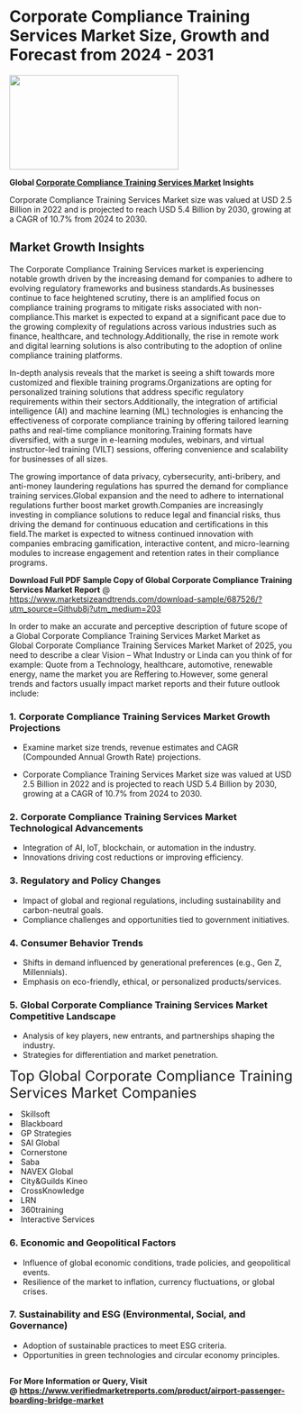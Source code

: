 <H1>Corporate Compliance Training Services Market Size, Growth and Forecast from 2024 - 2031</H1><img class="aligncenter size-medium wp-image-584254" src="https://thirdeyenews.in/wp-content/uploads/2024/09/Global-Market-Research-300x168.jpeg" alt="" width="300" height="168" /><p><strong>Global&nbsp;<a href="https://www.marketsizeandtrends.com/download-sample/687526/?utm_source=Github8j?utm_medium=203">Corporate Compliance Training Services Market</a> Insights</strong></p><p>Corporate Compliance Training Services Market size was valued at USD 2.5 Billion in 2022 and is projected to reach USD 5.4 Billion by 2030, growing at a CAGR of 10.7% from 2024 to 2030.</p><p><h2>Market Growth Insights</h2> <p>The Corporate Compliance Training Services market is experiencing notable growth driven by the increasing demand for companies to adhere to evolving regulatory frameworks and business standards.As businesses continue to face heightened scrutiny, there is an amplified focus on compliance training programs to mitigate risks associated with non-compliance.This market is expected to expand at a significant pace due to the growing complexity of regulations across various industries such as finance, healthcare, and technology.Additionally, the rise in remote work and digital learning solutions is also contributing to the adoption of online compliance training platforms.</p> <p>In-depth analysis reveals that the market is seeing a shift towards more customized and flexible training programs.Organizations are opting for personalized training solutions that address specific regulatory requirements within their sectors.Additionally, the integration of artificial intelligence (AI) and machine learning (ML) technologies is enhancing the effectiveness of corporate compliance training by offering tailored learning paths and real-time compliance monitoring.Training formats have diversified, with a surge in e-learning modules, webinars, and virtual instructor-led training (VILT) sessions, offering convenience and scalability for businesses of all sizes.</p> <p>The growing importance of data privacy, cybersecurity, anti-bribery, and anti-money laundering regulations has spurred the demand for compliance training services.Global expansion and the need to adhere to international regulations further boost market growth.Companies are increasingly investing in compliance solutions to reduce legal and financial risks, thus driving the demand for continuous education and certifications in this field.The market is expected to witness continued innovation with companies embracing gamification, interactive content, and micro-learning modules to increase engagement and retention rates in their compliance programs.</p> <p><span class=""><strong>Download Full PDF Sample Copy of Global Corporate Compliance Training Services Market Report</strong> @ <a href="https://www.marketsizeandtrends.com/download-sample/687526/?utm_source=Github8j?utm_medium=203" target="_blank">https://www.marketsizeandtrends.com/download-sample/687526/?utm_source=Github8j?utm_medium=203</a></span></p><p>In order to make an accurate and perceptive description of future scope of a Global&nbsp;Corporate Compliance Training Services Market Market as Global&nbsp;Corporate Compliance Training Services Market Market of 2025, you need to describe a clear Vision &ndash; What Industry or Linda can you think of for example: Quote from a Technology, healthcare, automotive, renewable energy, name the market you are Reffering to.However, some general trends and factors usually impact market reports and their future outlook include:</p><h3>1.&nbsp;<strong>Corporate Compliance Training Services Market Growth Projections</strong></h3><ul><li>Examine market size trends, revenue estimates and CAGR (Compounded Annual Growth Rate) projections.</li><li><p>Corporate Compliance Training Services Market size was valued at USD 2.5 Billion in 2022 and is projected to reach USD 5.4 Billion by 2030, growing at a CAGR of 10.7% from 2024 to 2030.</p></li></ul><h3>2.&nbsp;<strong>Corporate Compliance Training Services Market Technological Advancements</strong></h3><ul><li>Integration of AI, IoT, blockchain, or automation in the industry.</li><li>Innovations driving cost reductions or improving efficiency.</li></ul><h3>3.&nbsp;<strong>Regulatory and Policy Changes</strong></h3><ul><li>Impact of global and regional regulations, including sustainability and carbon-neutral goals.</li><li>Compliance challenges and opportunities tied to government initiatives.</li></ul><h3>4.&nbsp;<strong>Consumer Behavior Trends</strong></h3><ul><li>Shifts in demand influenced by generational preferences (e.g., Gen Z, Millennials).</li><li>Emphasis on eco-friendly, ethical, or personalized products/services.</li></ul><h3>5.&nbsp;<strong>Global Corporate Compliance Training Services Market Competitive Landscape</strong></h3><ul><li>Analysis of key players, new entrants, and partnerships shaping the industry.</li><li>Strategies for differentiation and market penetration.</li></ul><p data-pm-slice="1 1 []"><span style="color: inherit; font-family: inherit; font-size: 25px;">Top Global Corporate Compliance Training Services Market Companies</span></p><div class="" data-test-id=""><p><li>Skillsoft</li><li> Blackboard</li><li> GP Strategies</li><li> SAI Global</li><li> Cornerstone</li><li> Saba</li><li> NAVEX Global</li><li> City&Guilds Kineo</li><li> CrossKnowledge</li><li> LRN</li><li> 360training</li><li> Interactive Services</li></p></div><h3>6.&nbsp;<strong>Economic and Geopolitical Factors</strong></h3><ul><li>Influence of global economic conditions, trade policies, and geopolitical events.</li><li>Resilience of the market to inflation, currency fluctuations, or global crises.</li></ul><h3>7.&nbsp;<strong>Sustainability and ESG (Environmental, Social, and Governance)</strong></h3><ul><li>Adoption of sustainable practices to meet ESG criteria.</li><li>Opportunities in green technologies and circular economy principles.</li></ul><h2><strong style="font-size: 14px;">For More Information or Query, Visit @&nbsp;</strong><a style="background-color: #ffffff; font-size: 14px;" href="https://www.marketsizeandtrends.com/report/corporate-compliance-training-services-market/" target="_blank">https://www.verifiedmarketreports.com/product/airport-passenger-boarding-bridge-market</a></h2>